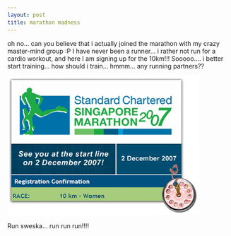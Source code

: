 ```yaml
---
layout: post
title: marathon madness
---
```


oh no... can you believe that i actually joined the marathon with my crazy master-mind group :P I have never been a runner... i rather not run for a cardio workout, and here I am signing up for the 10km!!! Sooooo.... i better start training... how should i train... hmmm... any running partners??

[ ![Marathon 2007](/img/marathon.jpg "Marathon 2007") ](http://www.singaporemarathon.com/en/)

Run sweska... run run run!!!!
